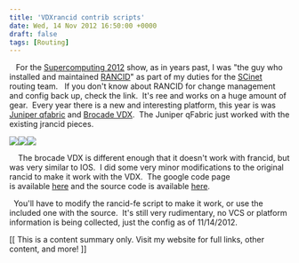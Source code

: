 ```yaml
---
title: 'VDXrancid contrib scripts'
date: Wed, 14 Nov 2012 16:50:00 +0000
draft: false
tags: [Routing]
---
```


   For the [Supercomputing 2012](http://www.supercomputing.org/) show, as in years past, I was "the guy who installed and maintained [RANCID](http://www.google.com/url?sa=t&rct=j&q=&esrc=s&source=web&cd=3&ved=0CEsQFjAC&url=http%3A%2F%2Fwww.shrubbery.net%2Francid%2F&ei=tcWjUOG2AeLCigK4qIGwBw&usg=AFQjCNGsMF1HpROC2BrtIXWL8thUtOKFLQ&sig2=CYLx8RCrdMSiuRuBjPrnaQ)" as part of my duties for the [SCinet](http://scinet.supercomputing.org/) routing team.   If you don't know about RANCID for change management and config back up, check the link.  It's ree and works on a huge amount of gear.  Every year there is a new and interesting platform, this year is was [Juniper qfabric](http://www.juniper.net/us/en/products-services/switching/qfx-series/) and [Brocade VDX](http://www.google.com/url?sa=t&rct=j&q=&esrc=s&source=web&cd=2&ved=0CGIQFjAB&url=http%3A%2F%2Fwww.brocade.com%2Flaunch%2Fcloud-clarity%2Fsolutions-technology-innovation.html&ei=J8ajUOD3Ga3riQLpz4A4&usg=AFQjCNFpE2c-kkCHlqabJFwWu7opXzFiSg&sig2=fEcSzMl2PcCa4ajD-YnMvQ).  The Juniper qFabric just worked with the existing jrancid pieces.  
  

[![](http://2.bp.blogspot.com/-BtfOWZ0KMHc/TyxvtyBEBYI/AAAAAAAAHc8/xue7_Nqj0DE/s200/Rancid+Urgg.jpg)](http://2.bp.blogspot.com/-BtfOWZ0KMHc/TyxvtyBEBYI/AAAAAAAAHc8/xue7_Nqj0DE/s400/Rancid+Urgg.jpg)[![](http://webobjects2.cdw.com/is/image/CDW/2273816?$product_large$)](http://webobjects2.cdw.com/is/image/CDW/2273816?$product_large$)[![](http://upload.wikimedia.org/wikipedia/commons/3/35/Plus_sign.jpg)](http://upload.wikimedia.org/wikipedia/commons/3/35/Plus_sign.jpg)

    The brocade VDX is different enough that it doesn't work with francid, but was very similar to IOS.  I did some very minor modifications to the original rancid to make it work with the VDX.  The google code page is available [here](http://bit.ly/vdxrancid) and the source code is available [here](http://bit.ly/vdxrancid-source).  

  You'll have to modify the rancid-fe script to make it work, or use the included one with the source.  It's still very rudimentary, no VCS or platform information is being collected, just the config as of 11/14/2012.  
  

\[\[ This is a content summary only. Visit my website for full links, other content, and more! \]\]